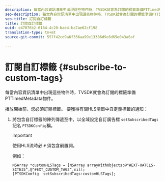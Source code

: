 ```yaml
---
description: 每當內容資訊清單中出現這些物件時，TVSDK就會為訂閱的標籤準備PTTimedMetadata物件。
seo-description: 每當內容資訊清單中出現這些物件時，TVSDK就會為訂閱的標籤準備PTTimedMetadata物件。
seo-title: 訂閱自訂標籤
title: 訂閱自訂標籤
uuid: e47076b2-6184-4c20-bae4-ba7ae62cf198
translation-type: tm+mt
source-git-commit: 557f42cd9a6f356aa99e13386d9e8d65e043a6af

---
```



# 訂閱自訂標籤 {#subscribe-to-custom-tags}

每當內容資訊清單中出現這些物件時，TVSDK就會為訂閱的標籤準備PTTimedMetadata物件。

播放開始前，您必須訂閱標籤。
要獲得有關HLS清單中自定義標籤的通知：

1. 將包含自訂標籤的陣列傳遞至中，以全域設定自訂廣告標 `setSubscribedTags` 記名 `PTSDKConfig`稱。

   >[!IMPORTANT]
   >
   >使用HLS流時必 `#` 須包含前置詞。

   例如：

   ```
   NSArray *customHLSTags = [NSArray arrayWithObjects:@"#EXT-OATCLS-SCTE35",@"#EXT_CUSTOM_TAG2",nil]; 
   [PTSDKConfig  setSubscribedTags:customHLSTags];
   ```
